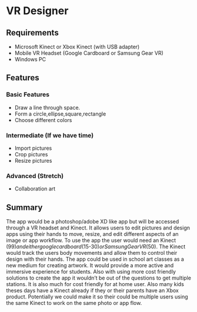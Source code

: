 # VR Designer

## Requirements
- Microsoft Kinect or Xbox Kinect (with USB adapter)
- Mobile VR Headset (Google Cardboard or Samsung Gear VR)
- Windows PC

## Features
### Basic Features
- Draw a line through space.
- Form a circle,ellipse,square,rectangle
- Choose different colors

### Intermediate (If we have time)
- Import pictures
- Crop pictures
- Resize pictures

### Advanced (Stretch)
  - Collaboration art
	
## Summary
The app would be a photoshop/adobe XD like app but will be accessed through a VR headset and Kinect. It allows users to edit pictures and design apps using their hands to move, resize, and edit different aspects of an image or app workflow. To use the app the user would need an Kinect ($99) and either google cardboard ($15-$30) or Samsung Gear VR ($50). The Kinect would track the users body movements and allow them to control their design with their hands. The app could be used in school art classes as a new medium for creating artwork. It would provide a more active and immersive experience for students. Also with using more cost friendly solutions to create the app it wouldn’t be out of the questions to get multiple stations. It is also much for cost friendly for at home user. Also many kids theses days have a Kinect already if they or their parents have an Xbox product.  Potentially we could make it so their could be multiple users using the same Kinect to work on the same photo or app flow. 
